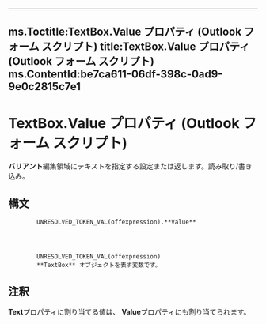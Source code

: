 

---
ms.Toctitle:TextBox.Value プロパティ (Outlook フォーム スクリプト)
title:TextBox.Value プロパティ (Outlook フォーム スクリプト)
ms.ContentId:be7ca611-06df-398c-0ad9-9e0c2815c7e1
---
# TextBox.Value プロパティ (Outlook フォーム スクリプト)




**バリアント**編集領域にテキストを指定する設定または返します。読み取り/書き込み。

## 構文

            UNRESOLVED_TOKEN_VAL(offexpression).**Value**




            UNRESOLVED_TOKEN_VAL(offexpression)
            **TextBox** オブジェクトを表す変数です。



## 注釈
**Text**プロパティに割り当てる値は、 **Value**プロパティにも割り当てられます。




